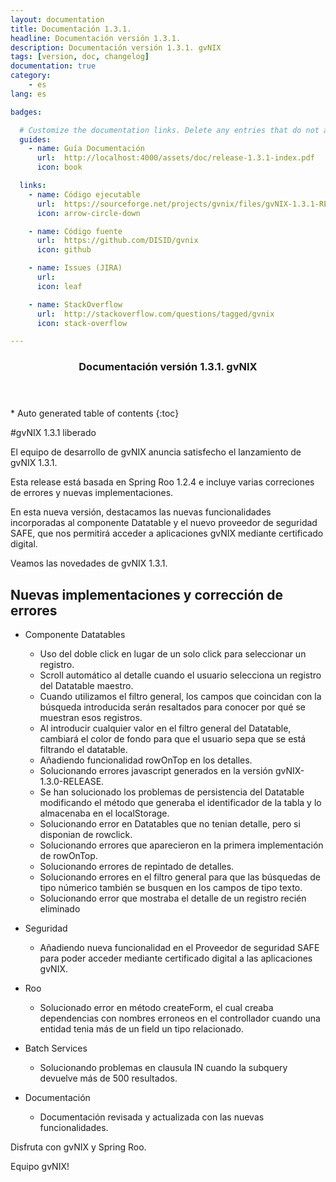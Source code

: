 ```yaml
---
layout: documentation
title: Documentación 1.3.1.
headline: Documentación versión 1.3.1.
description: Documentación versión 1.3.1. gvNIX
tags: [version, doc, changelog]
documentation: true
category:
    - es
lang: es

badges:

  # Customize the documentation links. Delete any entries that do not apply.
  guides:
    - name: Guía Documentación
      url:  http://localhost:4000/assets/doc/release-1.3.1-index.pdf
      icon: book

  links:
    - name: Código ejecutable
      url:  https://sourceforge.net/projects/gvnix/files/gvNIX-1.3.1-RELEASE.zip/download
      icon: arrow-circle-down

    - name: Código fuente
      url:  https://github.com/DISID/gvnix
      icon: github

    - name: Issues (JIRA)
      url:  
      icon: leaf

    - name: StackOverflow
      url:  http://stackoverflow.com/questions/tagged/gvnix
      icon: stack-overflow

---
```


<section id="table-of-contents" class="toc">
  <header>
    <h3>Documentación versión 1.3.1. gvNIX</h3>
  </header>
<div id="drawer" markdown="1">
*  Auto generated table of contents
{:toc}
</div>
</section><!-- /#table-of-contents -->

#gvNIX 1.3.1 liberado

El equipo de desarrollo de gvNIX anuncia satisfecho el lanzamiento de gvNIX 1.3.1.

Esta release está basada en Spring Roo 1.2.4 e incluye varias correciones de errores
y nuevas implementaciones.

En esta nueva versión, destacamos las nuevas funcionalidades incorporadas al componente Datatable y el nuevo
proveedor de seguridad SAFE, que nos permitirá acceder a aplicaciones gvNIX mediante certificado digital.

Veamos las novedades de gvNIX 1.3.1.


## Nuevas implementaciones y corrección de errores

* Componente Datatables

  * Uso del doble click en lugar de un solo click para seleccionar un registro.
  * Scroll automático al detalle cuando el usuario selecciona un registro del Datatable maestro.
  * Cuando utilizamos el filtro general, los campos que coincidan con la búsqueda introducida serán resaltados para conocer por qué se muestran esos registros.
  * Al introducir cualquier valor en el filtro general del Datatable, cambiará el color de fondo para que el usuario sepa que se está filtrando el datatable.
  * Añadiendo funcionalidad rowOnTop en los detalles.
  * Solucionando errores javascript generados en la versión gvNIX-1.3.0-RELEASE.
  * Se han solucionado los problemas de persistencia del Datatable modificando el método que generaba el identificador de la tabla y lo almacenaba en el localStorage.
  * Solucionando error en Datatables que no tenian detalle, pero si disponian de rowclick.
  * Solucionando errores que aparecieron en la primera implementación de rowOnTop.
  * Solucionando errores de repintado de detalles.
  * Solucionando errores en el filtro general para que las búsquedas de tipo númerico también se busquen en los campos de tipo texto.
  * Solucionando error que mostraba el detalle de un registro recién eliminado

* Seguridad

  * Añadiendo nueva funcionalidad en el Proveedor de seguridad SAFE para poder acceder mediante certificado digital a las aplicaciones gvNIX.

* Roo

  * Solucionado error en método createForm, el cual creaba dependencias con nombres erroneos en el controllador cuando una entidad tenia más de un field un tipo relacionado.

* Batch Services

  * Solucionando problemas en clausula IN cuando la subquery devuelve más de 500 resultados.

* Documentación

  * Documentación revisada y actualizada con las nuevas funcionalidades.


Disfruta con gvNIX y Spring Roo.

Equipo gvNIX!